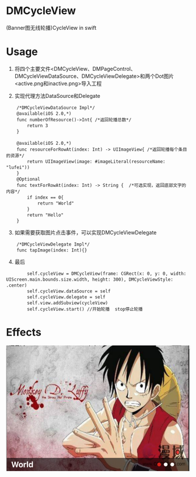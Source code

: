 # DMCycleView
(Banner图无线轮播)CycleView in swift

# Usage
1. 将四个主要文件<DMCycleView、DMPageControl、DMCycleViewDataSource、DMCycleViewDelegate>和两个Dot图片<active.png和inactive.png>导入工程

2. 实现代理方法DataSource和Delegate
```
    /*DMCycleViewDataSource Impl*/
    @available(iOS 2.0,*)
    func numberOfResource()->Int{ /*返回轮播总数*/
        return 3
    }
    
    @available(iOS 2.0,*)
    func resourceForRowAt(index: Int) -> UIImageView{ /*返回轮播每个条目的资源*/
        return UIImageView(image: #imageLiteral(resourceName: "lufei"))
    }
    @Optional
    func textForRowAt(index: Int) -> String {  /*可选实现，返回底部文字的内容*/
        if index == 0{
            return "World"
        }
        return "Hello"
    }

```

3. 如果需要获取图片点击事件，可以实现DMCycleViewDelegate
```
    /*DMCycleViewDelegate Impl*/
    func tapImage(index: Int){}
```

4. 最后
```
        self.cycleView = DMCycleView(frame: CGRect(x: 0, y: 0, width: UIScreen.main.bounds.size.width, height: 300), DMCycleViewStyle: .center)
        self.cycleView.dataSource = self
        self.cycleView.delegate = self
        self.view.addSubview(cycleView)
        self.cycleView.start() //开始轮播  stop停止轮播
```
# Effects

![image](https://github.com/LuckyCandy/DMCycleView/blob/master/effects.png)


